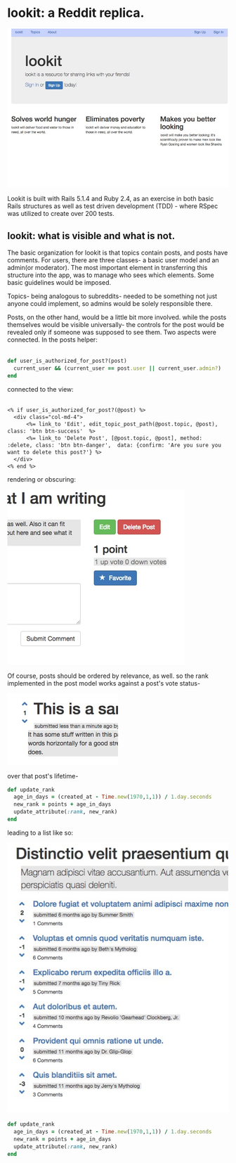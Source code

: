# lookit: a Reddit replica.

![landing screen](/app/assets/images/landing-lookit.jpg)

Lookit is built with Rails 5.1.4 and Ruby 2.4, as an exercise in both basic Rails structures as well as test driven development (TDD) - where RSpec was utilized to create over 200 tests.

## lookit: what is visible and what is not.

The basic organization for lookit is that topics contain posts, and posts have comments. For users, there are three classes- a basic user model and an admin(or moderator). The most important element in transferring this structure into the app, was to manage who sees which elements. Some basic guidelines would be imposed.

Topics- being analogous to subreddits- needed to be something not just anyone could implement, so admins would be solely responsible there.

Posts, on the other hand, would be a little bit more involved. while the posts themselves would be visible universally- the controls for the post would be revealed only if someone was supposed to see them. Two aspects were connected. In the posts helper:

```ruby

def user_is_authorized_for_post?(post)
  current_user && (current_user == post.user || current_user.admin?)
end
```

connected to the view:

```erb

<% if user_is_authorized_for_post?(@post) %>
  <div class="col-md-4">
      <%= link_to 'Edit', edit_topic_post_path(@post.topic, @post), class: 'btn btn-success'  %>
      <%= link_to 'Delete Post', [@post.topic, @post], method: :delete, class: 'btn btn-danger',  data: {confirm: 'Are you sure you want to delete this post?'} %>
  </div>
<% end %>
```

rendering or obscuring:

![post buttons](/app/assets/images/post-buttons.jpg)

Of course, posts should be ordered by relevance, as well. so the rank  implemented in the post model works against a post's vote status-

![vote buttons](/app/assets/images/vote-buttons.jpg)

 over that post's lifetime-

 ```ruby
 def update_rank
   age_in_days = (created_at - Time.new(1970,1,1)) / 1.day.seconds
   new_rank = points + age_in_days
   update_attribute(:rank, new_rank)
 end
 ```

 leading to a list like so:

![ordered posts](/app/assets/images/topic-posts.jpg)

```ruby
def update_rank
  age_in_days = (created_at - Time.new(1970,1,1)) / 1.day.seconds
  new_rank = points + age_in_days
  update_attribute(:rank, new_rank)
end
```
